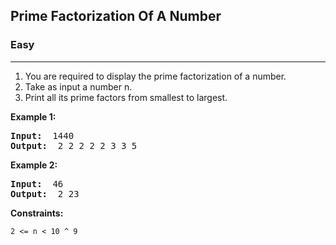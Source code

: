 ## Prime Factorization Of A Number

### Easy
***

1. You are required to display the prime factorization of a number.
2. Take as input a number n.
3. Print all its prime factors from smallest to largest.
                               

**Example 1:**
<pre>
<b>Input: </b> 1440
<b>Output: </b> 2 2 2 2 2 3 3 5
</pre>

**Example 2:**
<pre>
<b>Input: </b> 46
<b>Output: </b> 2 23
</pre>


**Constraints:**
```
2 <= n < 10 ^ 9
```
